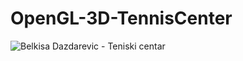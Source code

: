 # OpenGL-3D-TennisCenter
![Belkisa Dazdarevic - Teniski centar](https://github.com/Dazdarevic/OpenGL-3D-TennisCenter/assets/58906734/fbc01bc8-5723-40b1-80f4-28f8be3e65a2)

